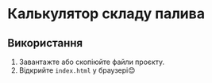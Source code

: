 # Калькулятор складу палива
## Використання
1. Завантажте або скопіюйте файли проєкту.
2. Відкрийте `index.html` у браузері😊
